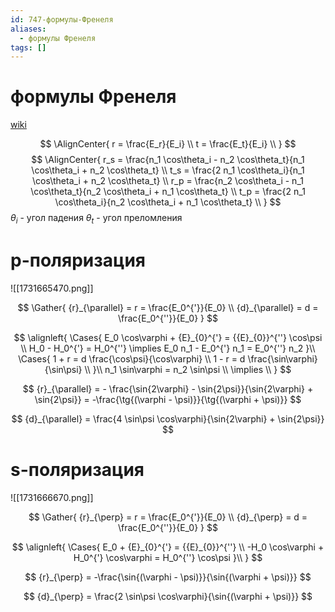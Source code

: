 ```yaml
---
id: 747-формулы-Френеля
aliases:
  - формулы Френеля
tags: []
---
```


# формулы Френеля

[wiki](https://ru.wikipedia.org/wiki/%D0%A4%D0%BE%D1%80%D0%BC%D1%83%D0%BB%D1%8B_%D0%A4%D1%80%D0%B5%D0%BD%D0%B5%D0%BB%D1%8F)

$$
\AlignCenter{
r = \frac{E_r}{E_i} \\
t = \frac{E_t}{E_i} \\
}
$$
$$
\AlignCenter{
r_s = \frac{n_1 \cos\theta_i - n_2 \cos\theta_t}{n_1 \cos\theta_i + n_2 \cos\theta_t} \\
t_s = \frac{2 n_1 \cos\theta_i}{n_1 \cos\theta_i + n_2 \cos\theta_t} \\
r_p = \frac{n_2 \cos\theta_i - n_1 \cos\theta_t}{n_2 \cos\theta_i + n_1 \cos\theta_t} \\
t_p = \frac{2 n_1 \cos\theta_i}{n_2 \cos\theta_i + n_1 \cos\theta_t} \\
}
$$
$\theta_i$ - угол падения
$\theta_t$ - угол преломления

# p-поляризация

![[1731665470.png]]

$$
\Gather{
{r}_{\parallel} = r = \frac{E_0^{'}}{E_0} \\
{d}_{\parallel} = d = \frac{E_0^{''}}{E_0}
}
$$

$$
\alignleft{
\Cases{
E_0 \cos\varphi + {E}_{0}^{'} = {{E}_{0}}^{''} \cos\psi \\
H_0 - H_0^{'} = H_0^{''} \implies
E_0 n_1 - E_0^{'} n_1 = E_0^{''} n_2
}\\
\Cases{
1 + r = d \frac{\cos\psi}{\cos\varphi} \\
1 - r = d \frac{\sin\varphi}{\sin\psi} \\
}\\
n_1 \sin\varphi = n_2 \sin\psi \\
\implies \\
}
$$

$$
{r}_{\parallel} = - \frac{\sin{2\varphi} - \sin{2\psi}}{\sin{2\varphi} + \sin{2\psi}} =
-\frac{\tg{(\varphi - \psi)}}{\tg{(\varphi + \psi)}}
$$

$$
{d}_{\parallel} = \frac{4 \sin\psi \cos\varphi}{\sin{2\varphi} + \sin{2\psi}}
$$

# s-поляризация

![[1731666670.png]]

$$
\Gather{
{r}_{\perp} = r = \frac{E_0^{'}}{E_0} \\
{d}_{\perp} = d = \frac{E_0^{''}}{E_0}
}
$$

$$
\alignleft{
\Cases{
E_0 + {E}_{0}^{'} = {{E}_{0}}^{''} \\
-H_0 \cos\varphi + H_0^{'} \cos\varphi = H_0^{''} \cos\psi
}\\
}
$$

$$
{r}_{\perp} = -\frac{\sin{(\varphi - \psi)}}{\sin{(\varphi + \psi)}}
$$

$$
{d}_{\perp} = \frac{2 \sin\psi \cos\varphi}{\sin{(\varphi + \psi)}}
$$
